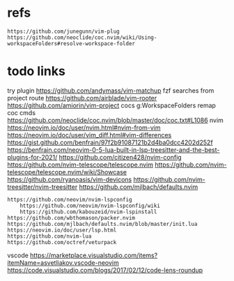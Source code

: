 # refs
    https://github.com/junegunn/vim-plug
    https://github.com/neoclide/coc.nvim/wiki/Using-workspaceFolders#resolve-workspace-folder
# todo links
try plugin
    https://github.com/andymass/vim-matchup
fzf searches from project route
    https://github.com/airblade/vim-rooter
    https://github.com/amiorin/vim-project
    cocs g:WorkspaceFolders
remap coc cmds
    https://github.com/neoclide/coc.nvim/blob/master/doc/coc.txt#L1086
nvim
    https://neovim.io/doc/user/nvim.html#nvim-from-vim
        https://neovim.io/doc/user/vim_diff.html#vim-differences
    https://gist.github.com/benfrain/97f2b91087121b2d4ba0dcc4202d252f
        https://benfrain.com/neovim-0-5-lua-built-in-lsp-treesitter-and-the-best-plugins-for-2021/
    https://github.com/citizen428/nvim-config
        https://github.com/nvim-telescope/telescope.nvim
            https://github.com/nvim-telescope/telescope.nvim/wiki/Showcase
        https://github.com/ryanoasis/vim-devicons
        https://github.com/nvim-treesitter/nvim-treesitter
    https://github.com/mjlbach/defaults.nvim

    https://github.com/neovim/nvim-lspconfig
        https://github.com/neovim/nvim-lspconfig/wiki
        https://github.com/kabouzeid/nvim-lspinstall
    https://github.com/wbthomason/packer.nvim
    https://github.com/mjlbach/defaults.nvim/blob/master/init.lua
    https://neovim.io/doc/user/lsp.html
    https://github.com/nvim-lua
    https://github.com/octref/veturpack


vscode
    https://marketplace.visualstudio.com/items?itemName=asvetliakov.vscode-neovim
    https://code.visualstudio.com/blogs/2017/02/12/code-lens-roundup
